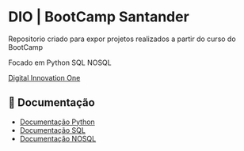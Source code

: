 # DIO | BootCamp Santander

Repositorio criado para expor projetos realizados a partir do curso do BootCamp

Focado em Python SQL NOSQL 

[Digital Innovation One](https://www.dio.me/)

## 📒 Documentação
- [Documentação Python](https://docs.python.org/pt-br/3/)
- [Documentação SQL](https://www.devmedia.com.br/exemplo/documentacao-sql/76)
- [Documentação NOSQL](https://www.google.com/search?q=documentação+mongdv&oq=documentação+mongdv&gs_lcrp=EgZjaHJvbWUyBggAEEUYOdIBCDQ4ODlqMGo0qAIDsAIB&sourceid=chrome&ie=UTF-8)
